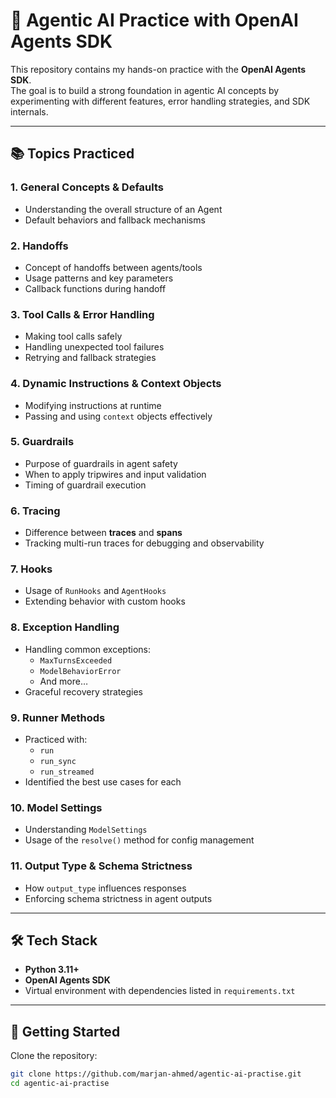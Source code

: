 # 🤖 Agentic AI Practice with OpenAI Agents SDK

This repository contains my hands-on practice with the **OpenAI Agents SDK**.  
The goal is to build a strong foundation in agentic AI concepts by experimenting with different features, error handling strategies, and SDK internals.

---

## 📚 Topics Practiced

### 1. General Concepts & Defaults
- Understanding the overall structure of an Agent
- Default behaviors and fallback mechanisms

### 2. Handoffs
- Concept of handoffs between agents/tools
- Usage patterns and key parameters
- Callback functions during handoff

### 3. Tool Calls & Error Handling
- Making tool calls safely
- Handling unexpected tool failures
- Retrying and fallback strategies

### 4. Dynamic Instructions & Context Objects
- Modifying instructions at runtime
- Passing and using `context` objects effectively

### 5. Guardrails
- Purpose of guardrails in agent safety
- When to apply tripwires and input validation
- Timing of guardrail execution

### 6. Tracing
- Difference between **traces** and **spans**
- Tracking multi-run traces for debugging and observability

### 7. Hooks
- Usage of `RunHooks` and `AgentHooks`
- Extending behavior with custom hooks

### 8. Exception Handling
- Handling common exceptions:
  - `MaxTurnsExceeded`
  - `ModelBehaviorError`
  - And more…
- Graceful recovery strategies

### 9. Runner Methods
- Practiced with:
  - `run`
  - `run_sync`
  - `run_streamed`
- Identified the best use cases for each

### 10. Model Settings
- Understanding `ModelSettings`
- Usage of the `resolve()` method for config management

### 11. Output Type & Schema Strictness
- How `output_type` influences responses
- Enforcing schema strictness in agent outputs

---

## 🛠️ Tech Stack
- **Python 3.11+**
- **OpenAI Agents SDK**
- Virtual environment with dependencies listed in `requirements.txt`

---

## 🚀 Getting Started

Clone the repository:
```bash
git clone https://github.com/marjan-ahmed/agentic-ai-practise.git
cd agentic-ai-practise
